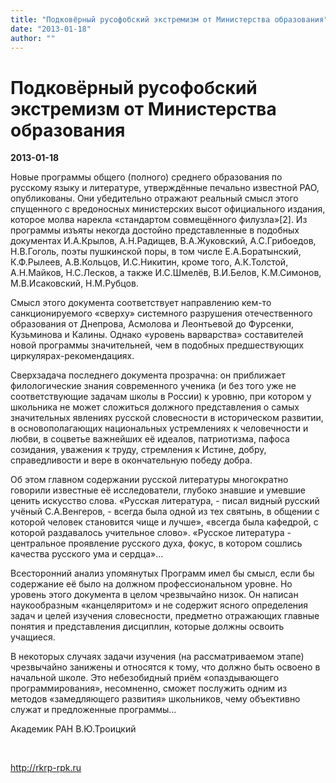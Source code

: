 ```yaml
---
title: "Подковёрный русофобский экстремизм от Министерства образования"
date: "2013-01-18"
author: ""
---
```


# Подковёрный русофобский экстремизм от Министерства образования

**2013-01-18** 

Новые программы общего (полного) среднего  образования по русскому языку и литературе, утверждённые печально известной РАО,  опубликованы. Они убедительно отражают реальный смысл этого спущенного с  вредоносных министерских высот официального издания, которое молва нарекла  «стандартом совмещённого филузла»[2]. Из программы изъяты некогда достойно  представленные в подобных документах И.А.Крылов, А.Н.Радищев, В.А.Жуковский,  А.С.Грибоедов, Н.В.Гоголь, поэты пушкинской поры, в том числе Е.А.Боратынский,  К.Ф.Рылеев, А.В.Кольцов, И.С.Никитин, кроме того, А.К.Толстой, А.Н.Майков,  Н.С.Лесков, а также И.С.Шмелёв, В.И.Белов, К.М.Симонов, М.В.Исаковский,  Н.М.Рубцов.

Смысл этого документа соответствует  направлению кем-то санкционируемого «сверху» системного разрушения  отечественного образования от Днепрова, Асмолова и Леонтьевой до Фурсенки,  Кузьминова и Калины. Однако «уровень варварства» составителей новой программы  значительней, чем в подобных предшествующих циркулярах-рекомендациях.

Сверхзадача  последнего документа прозрачна: он приближает филологические знания современного  ученика (и без того уже не соответствующие задачам школы в России) к уровню, при  котором у школьника не может сложиться должного представления о самых  значительных явлениях русской словесности в историческом развитии, в  основополагающих национальных устремлениях к человечности и любви, в соцветье  важнейших её идеалов, патриотизма, пафоса созидания, уважения к труду,  стремления к Истине, добру, справедливости и вере в окончательную победу  добра.

Об этом главном содержании русской литературы  многократно говорили известные её исследователи, глубоко знавшие и умевшие  ценить искусство слова. «Русская литература, - писал видный русский учёный  С.А.Венгеров, - всегда была одной из тех святынь, в общении с которой человек  становится чище и лучше», «всегда была кафедрой, с которой раздавалось  учительное слово». «Русское литература - центральное проявление русского духа,  фокус, в котором сошлись качества русского ума и сердца»...

Всесторонний анализ упомянутых Программ имел  бы смысл, если бы содержание её было на должном профессиональном уровне. Но  уровень этого документа в целом чрезвычайно низок. Он написан наукообразным  «канцеляритом» и не содержит ясного определения задач и целей изучения  словесности, предметно отражающих главные понятия и представления дисциплин,  которые должны освоить учащиеся.

В некоторых случаях задачи изучения (на  рассматриваемом этапе) чрезвычайно занижены и относятся к тому, что должно быть  освоено в начальной школе. Это небезобидный приём «опаздывающего  программирования», несомненно, сможет послужить одним из методов «замедляющего  развития» школьников, чему объективно служат и предложенные программы...

Академик РАН В.Ю.Троицкий 

 



















http://rkrp-rpk.ru